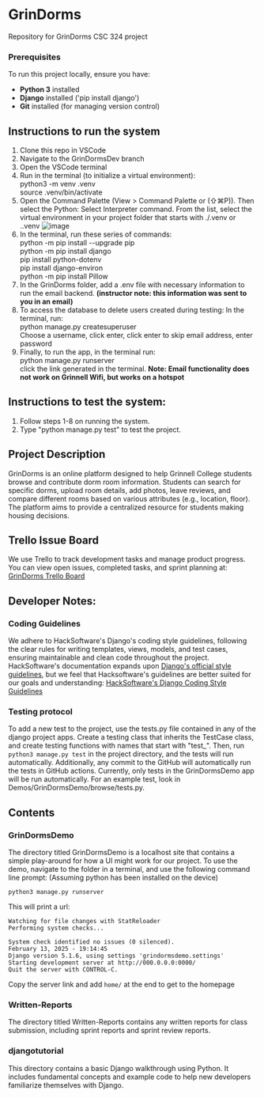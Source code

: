 # GrinDorms
Repository for GrinDorms CSC 324 project

### Prerequisites
To run this project locally, ensure you have:
- **Python 3** installed
- **Django** installed ('pip install django')
- **Git** installed (for managing version control)

## Instructions to run the system
1. Clone this repo in VSCode
2. Navigate to the GrinDormsDev branch
3. Open the VSCode terminal
4. Run in the terminal (to initialize a virtual environment):\
     python3 -m venv .venv\
     source .venv/bin/activate
5. Open the Command Palette (View > Command Palette or (⇧⌘P)). Then select the Python: Select Interpreter command. From the list, select the virtual environment in your project folder that starts with ./.venv or .\.venv
   ![image](https://github.com/user-attachments/assets/9eb6e5e1-b0b9-4c3a-acd1-126cf8ae6b47)
6. In the terminal, run these series of commands:\
     python -m pip install --upgrade pip\
     python -m pip install django\
     pip install python-dotenv\
     pip install django-environ\
     python -m pip install Pillow
7. In the GrinDorms folder, add a .env file with necessary information to run the email backend. **(instructor note: this information was sent to you in an email)**
8. To access the database to delete users created during testing:
   In the terminal, run:\
       python manage.py createsuperuser\
   Choose a username, click enter, click enter to skip email address, enter password
9. Finally, to run the app, in the terminal run:\
      python manage.py runserver\
   click the link generated in the terminal.
**Note: Email functionality does not work on Grinnell Wifi, but works on a hotspot**

## Instructions to test the system:
1. Follow steps 1-8 on running the system.
2. Type "python manage.py test" to test the project.

## Project Description
GrinDorms is an online platform designed to help Grinnell College students browse and contribute dorm room information. Students can search for specific dorms, upload room details, add photos, leave reviews, and compare different rooms based on various attributes (e.g., location, floor). The platform aims to provide a centralized resource for students making housing decisions. 

## Trello Issue Board
We use Trello to track development tasks and manage product progress. You can view open issues, completed tasks, and sprint planning at:
[GrinDorms Trello Board](https://trello.com/b/fiZwfAwq/grindorms)

## Developer Notes:

### Coding Guidelines
We adhere to HackSoftware's Django's coding style guidelines, following the clear rules for writing templates, views, models, and test cases, ensuring maintainable and clean code throughout the project. HackSoftware's documentation expands upon [Django's official style guidelines](https://docs.djangoproject.com/en/dev/internals/contributing/writing-code/coding-style), but we feel that Hacksoftware's guidelines are better suited for our goals and understanding: [HackSoftware's Django Coding Style Guidelines](https://github.com/HackSoftware/Django-Styleguide?tab=readme-ov-file#overview)

### Testing protocol
To add a new test to the project, use the tests.py file contained in any of the django project apps. Create a testing class that inherits the TestCase class, and create testing functions with names that start with "test_". Then, run `python3 manage.py test` in the project directory, and the tests will run automatically. Additionally, any commit to the GitHub will automatically run the tests in GitHub actions. Currently, only tests in the GrinDormsDemo app will be run automatically. For an example test, look in Demos/GrinDormsDemo/browse/tests.py.

## Contents
### GrinDormsDemo
The directory titled GrinDormsDemo is a localhost site that contains a simple play-around for how a UI might work for our project. To use the demo, navigate to the folder in a terminal, and use the following command line prompt: (Assuming python has been installed on the device)

`python3 manage.py runserver`

This will print a url:

```
Watching for file changes with StatReloader
Performing system checks...

System check identified no issues (0 silenced).
February 13, 2025 - 19:14:45
Django version 5.1.6, using settings 'grindormsdemo.settings'
Starting development server at http://000.0.0.0:0000/
Quit the server with CONTROL-C.
```

Copy the server link and add `home/` at the end to get to the homepage

### Written-Reports
The directory titled Written-Reports contains any written reports for class submission, including sprint reports and sprint review reports. 

### djangotutorial
This directory contains a basic Django walkthrough using Python. It includes fundamental concepts and example code to help new developers familiarize themselves with Django.
